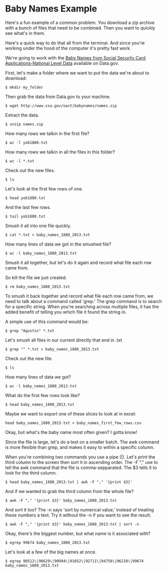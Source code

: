 # Baby Names Example

Here's a fun example of a common problem. You download a zip archive with a bunch of files that need to be combined.
Then you want to quickly see what's in them.

Here's a quick way to do that all from the terminal. And since you're working under the hood of the computer it's pretty fast work.

We're going to work with the [Baby Names from Social Security Card Applications-National Level Data](http://catalog.data.gov/dataset/baby-names-from-social-security-card-applications-national-level-data) available on Data.gov.

First, let's make a folder where we want to put the data we're about to download:

```$ mkdir my_folder```

Then grab the data from Data.gov to your machine.

```$ wget http://www.ssa.gov/oact/babynames/names.zip```

Extract the data.

```$ unzip names.zip```

How many rows we talkin in the first file?

```$ wc -l yob1880.txt```

How many rows we talkin in all the files in this folder?

```$ wc -l *.txt```

Check out the new files.

```$ ls```

Let's look at the first few rows of one.

```$ head yob1880.txt```

And the last few rows.

```$ tail yob1880.txt```

Smush it all into one file quickly.

```$ cat *.txt > baby_names_1880_2013.txt```

How many lines of data we got in the smushed file?

```$ wc -l baby_names_1880_2013.txt```

Smush it all together, but let's do it again and record what file each row came from. 

So kill the file we just created.

```$ rm baby_names_1880_2013.txt```

To smush it back together and record what file each row came from, we need to talk about a command called 'grep.' The grep command is to search for a specific string. When you're searching across multiple files, it has the added benefit of telling you which file it found the string in.

A simple use of this command would be:

```$ grep "Agustin" *.txt```

Let's smush all files in our current directly that end in .txt

```$ grep "" *.txt > baby_names_1880_2013.txt```

Check out the new file.

```$ ls```

How many lines of data we got?

```$ wc -l baby_names_1880_2013.txt```

What do the first few rows look like?

```$ head baby_names_1880_2013.txt```

Maybe we want to export one of these slices to look at in excel:

```head baby_names_1880_2013.txt > baby_names_first_few_rows.csv```

Okay, but what's the baby name most often given? I gotta know!

Since the file is large, let's do a test on a smaller batch. The awk command is more flexible than grep, and makes it easy to within a specific column.

When you're combining two commands you use a pipe (|). Let's print the third column to the screen then sort it in ascending order. The -F "," use to tell the awk command that the file is comma-sepparated. The $3 tells it to look for the third column.

```$ head baby_names_1880_2013.txt | awk -F "," '{print $3}'```

And if we wanted to grab the third column from the whole file?

```$ awk -F "," '{print $3}' baby_names_1880_2013.txt```

And sort it too? The -n says 'sort by numerical value,' instead of treating these numbers a text. Try it without the -n if you want to see the result.

```$ awk -F "," '{print $3}' baby_names_1880_2013.txt | sort -n```

Okay, there's the biggest number, but what name is it associated with?

```$ egrep 99674 baby_names_1880_2013.txt```

Let's look at a few of the big names at once.

```$ egrep 90512\|90629\|90994\|91652\|92711\|94758\|96210\|99674 baby_names_1880_2013.txt```
